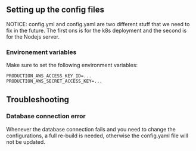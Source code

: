 ## Setting up the config files
NOTICE: config.yml and config.yaml are two different stuff that we need to fix in the future. The first ons is for the k8s deployment and the second is for the Nodejs server.

### Environement variables
Make sure to set the following environment variables:

```
PRODUCTION_AWS_ACCESS_KEY_ID=...
PRODUCTION_AWS_SECRET_ACCESS_KEY=...
```

## Troubleshooting

### Database connection error
Whenever the database connection fails and you need to change the configurations, a full re-build is needed, otherwise the config.yaml file will not be updated.